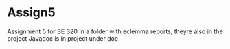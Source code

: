 # Assign5
Assignment 5 for SE 320
In a folder with eclemma reports, theyre also in the project
Javadoc is in project under doc
